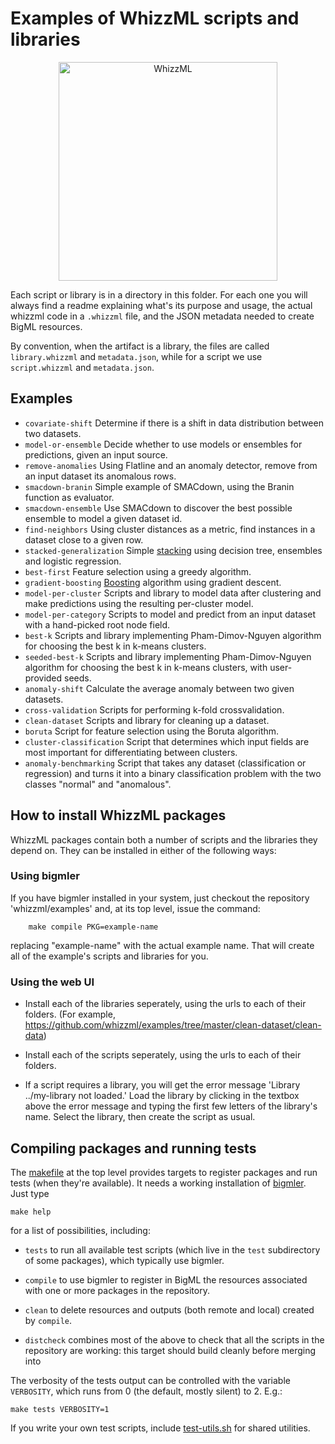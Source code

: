 # Examples of WhizzML scripts and libraries

<p align=center><a href="http://bigml.com/whizzml"><img
src="https://static.horizon.bigml.com/static/img/whizzml/whizzml_share_logo.png"
alt="WhizzML" width=350></img></a></p>

Each script or library is in a directory in this folder.  For each one
you will always find a readme explaining what's its purpose and usage,
the actual whizzml code in a `.whizzml` file, and the JSON metadata
needed to create BigML resources.

By convention, when the artifact is a library, the files are called
`library.whizzml` and `metadata.json`, while for a script we use
`script.whizzml` and `metadata.json`.

## Examples

- `covariate-shift` Determine if there is a shift in data distribution
  between two datasets.
- `model-or-ensemble` Decide whether to use models or ensembles for
  predictions, given an input source.
- `remove-anomalies` Using Flatline and an anomaly detector, remove
  from an input dataset its anomalous rows.
- `smacdown-branin` Simple example of SMACdown, using the Branin
  function as evaluator.
- `smacdown-ensemble` Use SMACdown to discover the best possible
  ensemble to model a given dataset id.
- `find-neighbors`  Using cluster distances as a metric, find
  instances in a dataset close to a given row.
- `stacked-generalization` Simple
  [stacking](https://en.wikipedia.org/wiki/Ensemble_learning#Stacking)
  using decision tree, ensembles and logistic regression.
- `best-first` Feature selection using a greedy algorithm.
- `gradient-boosting`
  [Boosting](https://en.wikipedia.org/wiki/Gradient_boosting)
  algorithm using gradient descent.
- `model-per-cluster` Scripts and library to model data after
  clustering and make predictions using the resulting per-cluster
  model.
- `model-per-category` Scripts to model and predict from an input
  dataset with a hand-picked root node field.
- `best-k` Scripts and library implementing Pham-Dimov-Nguyen
  algorithm for choosing the best k in k-means clusters.
- `seeded-best-k` Scripts and library implementing Pham-Dimov-Nguyen
  algorithm for choosing the best k in k-means clusters, with
  user-provided seeds.
- `anomaly-shift` Calculate the average anomaly between two given
  datasets.
- `cross-validation` Scripts for performing k-fold crossvalidation.
- `clean-dataset` Scripts and library for cleaning up a dataset.
- `boruta` Script for feature selection using the Boruta algorithm.
- `cluster-classification` Script that determines which input fields
  are most important for differentiating between clusters.
- `anomaly-benchmarking` Script that takes any dataset (classification
  or regression) and turns it into a binary classification problem
  with the two classes "normal" and "anomalous".

## How to install WhizzML packages

WhizzML packages contain both a number of scripts and the libraries they
depend on. They can be installed in either of the following ways:

### Using bigmler

If you have bigmler installed in your system, just checkout the
repository 'whizzml/examples' and, at its top level, issue the command:

        make compile PKG=example-name

replacing "example-name" with the actual example name. That will
create all of the example's scripts and libraries for you.

### Using the web UI

- Install each of the libraries seperately, using the urls to each of
  their folders. (For example, https://github.com/whizzml/examples/tree/master/clean-dataset/clean-data)
  
- Install each of the scripts seperately, using the
  urls to each of their folders.  

- If a script requires a library, you will get the error message
  'Library ../my-library not loaded.' Load the library by clicking in
  the textbox above the error message and typing the first few letters
  of the library's name. Select the library, then create the script as
  usual.

## Compiling packages and running tests

The [makefile](makefile) at the top level provides targets to register
packages and run tests (when they're available).  It needs a working
installation of [bigmler](https://bigml.com/tools/bigmler). Just type

```shell
make help
```

for a list of possibilities, including:

- `tests` to run all available test scripts (which live in the `test`
  subdirectory of some packages), which typically use bigmler.

- `compile` to use bigmler to register in BigML the resources
  associated with one or more packages in the repository.

- `clean` to delete resources and outputs (both remote and local)
  created by `compile`.

- `distcheck` combines most of the above to check that all the scripts
  in the repository are working: this target should build cleanly
  before merging into

The verbosity of the tests output can be controlled with the variable
`VERBOSITY`, which runs from 0 (the default, mostly silent) to 2.
E.g.:

```shell
make tests VERBOSITY=1
```

If you write your own test scripts, include
[test-utils.sh](test-utils.sh) for shared utilities.
